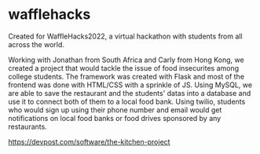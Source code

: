 # wafflehacks

Created for WaffleHacks2022, a virtual hackathon with students from all across the world.

Working with Jonathan from South Africa and Carly from Hong Kong, we created a project that would tackle the issue of food insecurites among college students.
The framework was created with Flask and most of the frontend was done with HTML/CSS with a sprinkle of JS. 
Using MySQL, we are able to save the restaurant and the students' datas into a database and use it to connect both of them to a local food bank.
Using twilio, students who would sign up using their phone number and email would get notifications on local food banks or food drives sponsored by any restaurants.


https://devpost.com/software/the-kitchen-project
